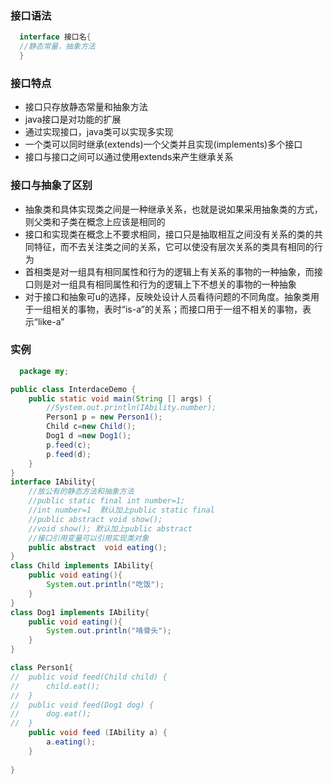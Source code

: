 ### 接口语法
```java
  interface 接口名{
  //静态常量，抽象方法
  }
```
### 接口特点
- 接口只存放静态常量和抽象方法
- java接口是对功能的扩展
- 通过实现接口，java类可以实现多实现
- 一个类可以同时继承(extends)一个父类并且实现(implements)多个接口
- 接口与接口之间可以通过使用extends来产生继承关系
### 接口与抽象了区别
- 抽象类和具体实现类之间是一种继承关系，也就是说如果采用抽象类的方式，则父类和子类在概念上应该是相同的
- 接口和实现类在概念上不要求相同，接口只是抽取相互之间没有关系的类的共同特征，而不去关注类之间的关系，它可以使没有层次关系的类具有相同的行为
- 首相类是对一组具有相同属性和行为的逻辑上有关系的事物的一种抽象，而接口则是对一组具有相同属性和行为的逻辑上下不想关的事物的一种抽象
- 对于接口和抽象可u的选择，反映处设计人员看待问题的不同角度。抽象类用于一组相关的事物，表时“is-a”的关系；而接口用于一组不相关的事物，表示“like-a”
### 实例
```java
  package my;

public class InterdaceDemo {
	public static void main(String [] args) {
		//System.out.println(IAbility.number);
		Person1 p = new Person1();
		Child c=new Child();
		Dog1 d =new Dog1();
		p.feed(c);
		p.feed(d);
	}
}
interface IAbility{
	//放公有的静态方法和抽象方法
	//public static final int number=1;
	//int number=1  默认加上public static final
	//public abstract void show();
	//void show(); 默认加上public abstract
	//接口引用变量可以引用实现类对象
	public abstract  void eating();
}
class Child implements IAbility{
	public void eating(){
		System.out.println("吃饭");
	}
}
class Dog1 implements IAbility{
	public void eating(){
		System.out.println("啃骨头");
	}
}

class Person1{
//	public void feed(Child child) {
//		child.eat();
//	}
//	public void feed(Dog1 dog) {
//		dog.eat();
//	}
	public void feed (IAbility a) {
		a.eating();
	}
	
}
```
